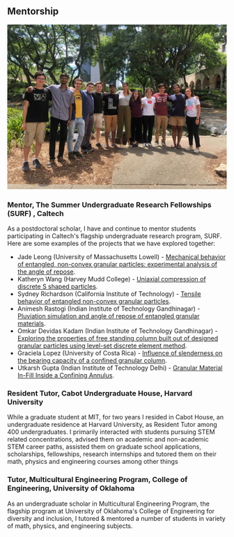 
## Mentorship

<img src="images/SURF_2019.jpg?raw=true"/>

### Mentor, The Summer Undergraduate Research Fellowships (SURF) , Caltech

As a postdoctoral scholar, I have and continue to mentor students participating in Caltech's flagship undergraduate research program, SURF. Here are some examples of the projects that we have explored together: 

- Jade Leong (University of Massachusetts Lowell) - [Mechanical behavior of entangled, non-convex granular particles: experimental analysis of the angle of repose](/pdf/Jade_Leong_SURF_Final_Presentation.pdf).
- Katheryn Wang (Harvey Mudd College) - [Uniaxial compression of discrete S shaped particles](/pdf/Katheryn_Wang_Final_Presentation.pdf).
- Sydney Richardson (California Institute of Technology) - [Tensile behavior of entangled non-convex granular particles](/pdf/Sydney_Richardson_Final_Presentation.pdf).
- Animesh Rastogi (Indian Institute of Technology Gandhinagar) - [Pluviation simulation and angle of repose of entangled granular materials](/pdf/Animesh_Final_Presentation.pdf).
- Omkar Devidas Kadam (Indian Institute of Technology Gandhinagar) - [Exploring the properties of free standing column built out of designed granular particles using level-set discrete element method](/pdf/SURF_presentation_Omkar.pdf).
- Graciela Lopez (University of Costa Rica) - [Influence of slenderness on the bearing capacity of a confined granular column](/pdf/SURF_presentation_Omkar.pdf).
- Utkarsh Gupta (Indian Institute of Technology Delhi) - [Granular Material In-Fill Inside a Confining Annulus](/pdf/SURF_presentation_Omkar.pdf).

### Resident Tutor, Cabot Undergraduate House, Harvard University 

While a graduate student at MIT, for two years I resided in Cabot House, an undergraduate residence at Harvard University, as Resident Tutor among 400 undergraduates. I primarily interacted with students pursuing STEM related concentrations, advised them on academic and non-academic STEM career paths, assisted them on graduate school applications, scholarships, fellowships, research internships and tutored them on their math, physics and engineering courses among other things

### Tutor, Multicultural Engineering Program, College of Engineering, University of Oklahoma

As an undergraduate scholar in Multicultural Engineering Program, the flagship program at University of Oklahoma's College of Engineering for diversity and inclusion, I tutored & mentored a number of students in variety of math, physics, and engineering subjects.
